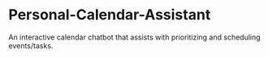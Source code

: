 # Personal-Calendar-Assistant
An interactive calendar chatbot that assists with prioritizing and scheduling events/tasks.
